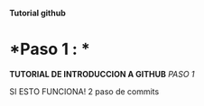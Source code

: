

**Tutorial github**

*Paso 1 : *
=======
**TUTORIAL DE INTRODUCCION A GITHUB**
*PASO 1*


SI ESTO FUNCIONA!
2 paso de commits
